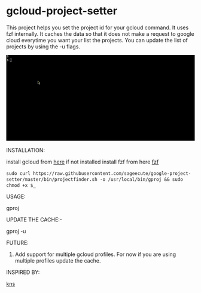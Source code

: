 # gcloud-project-setter




This project helps you set the project id for your gcloud command.
It uses fzf internally.
It caches the data so that it does not make a request to google cloud everytime you want your list the projects.
You can update the list of projects by using the -u flags.

![Demo](.github/gproj-recording.gif)

INSTALLATION:

install gcloud from [here](https://cloud.google.com/sdk/docs/quickstarts) if not installed
install fzf from here [fzf](https://github.com/junegunn/fzf)

```
sudo curl https://raw.githubusercontent.com/sageecute/google-project-setter/master/bin/projectfinder.sh -o /usr/local/bin/gproj && sudo chmod +x $_
```

USAGE:

gproj

UPDATE THE CACHE:-

gproj -u 

FUTURE:

1. Add support for multiple gcloud profiles. For now if you are using multiple profiles update the cache.

INSPIRED BY:

[kns](https://github.com/blendle/kns)
